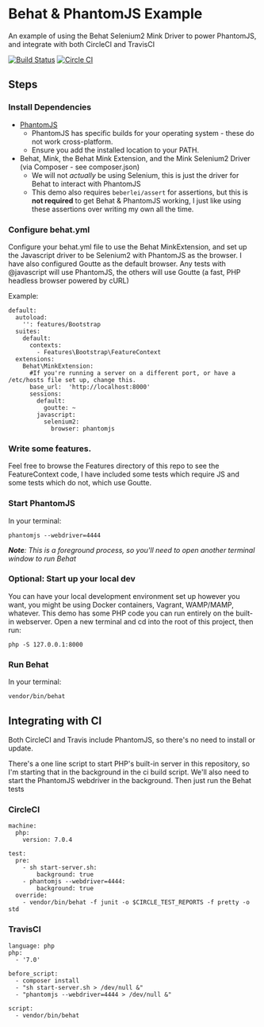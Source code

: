 # Behat & PhantomJS Example
An example of using the Behat Selenium2 Mink Driver to power PhantomJS, and integrate with both CircleCI and TravisCI

[![Build Status](https://travis-ci.org/michaelha/phantomjs-behat-selenium-example.svg?branch=master)](https://travis-ci.org/michaelha/phantomjs-behat-selenium-example) [![Circle CI](https://circleci.com/gh/michaelha/phantomjs-behat-selenium-example.svg?style=shield)](https://circleci.com/gh/jmauerhan/phantomjs-behat-selenium-example)

## Steps

### Install Dependencies
- [PhantomJS](http://phantomjs.org/download.html)
    - PhantomJS has specific builds for your operating system - these do not work cross-platform.
    - Ensure you add the installed location to your PATH.
- Behat, Mink, the Behat Mink Extension, and the Mink Selenium2 Driver (via Composer - see composer.json)
    - We will not *actually* be using Selenium, this is just the driver for Behat to interact with PhantomJS
    - This demo also requires `beberlei/assert` for assertions, but this is **not required** to get Behat & PhantomJS working, I just like using these assertions over writing my own all the time.

### Configure behat.yml
Configure your behat.yml file to use the Behat MinkExtension, and set up the Javascript driver to be Selenium2 with PhantomJS as the browser. I have also configured Goutte as the default browser. Any tests with @javascript will use PhantomJS, the others will use Goutte (a fast, PHP headless browser powered by cURL)

Example:
```
default:
  autoload:
    '': features/Bootstrap
  suites:
    default:
      contexts:
        - Features\Bootstrap\FeatureContext
  extensions:
    Behat\MinkExtension:
      #If you're running a server on a different port, or have a /etc/hosts file set up, change this.
      base_url:  'http://localhost:8000' 
      sessions:
        default:
          goutte: ~
        javascript:
          selenium2:
            browser: phantomjs
```

### Write some features. 
Feel free to browse the Features directory of this repo to see the FeatureContext code, I have included some tests which require JS and some tests which do not, which use Goutte.

### Start PhantomJS
In your terminal:
```
phantomjs --webdriver=4444
```
***Note**: *This is a foreground process, so you'll need to open another terminal window to run Behat**

### Optional: Start up your local dev
You can have your local development environment set up however you want, you might be using Docker containers, Vagrant, WAMP/MAMP, whatever. This demo has some PHP code you can run entirely on the built-in webserver. Open a new terminal and cd into the root of this project, then run:
```
php -S 127.0.0.1:8000
```

### Run Behat
In your terminal:
```
vendor/bin/behat
```

## Integrating with CI

Both CircleCI and Travis include PhantomJS, so there's no need to install or update. 

There's a one line script to start PHP's built-in server in this repository, so I'm starting that in the background in the ci build script. We'll also need to start the PhantomJS webdriver in the background. Then just run the Behat tests

### CircleCI
```
machine:
  php:
    version: 7.0.4

test:
  pre:
    - sh start-server.sh:
        background: true
    - phantomjs --webdriver=4444:
        background: true
  override:
    - vendor/bin/behat -f junit -o $CIRCLE_TEST_REPORTS -f pretty -o std
```

### TravisCI
```
language: php
php:
  - '7.0'

before_script:
  - composer install
  - "sh start-server.sh > /dev/null &"
  - "phantomjs --webdriver=4444 > /dev/null &"

script:
  - vendor/bin/behat
```
